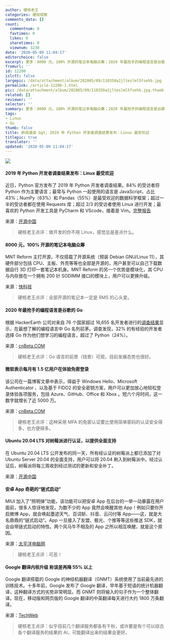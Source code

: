 ```yaml
---
author: 硬核老王
categories: 硬核观察
comments_data: []
count:
  commentnum: 0
  favtimes: 0
  likes: 0
  sharetimes: 0
  viewnum: 3230
date: '2020-05-09 11:04:17'
editorchoice: false
excerpt: 更多：8000 元，100% 开源的笔记本电脑众筹；2020 年最抢手的编程语言是谷歌的 Go
fromurl: ''
id: 12200
islctt: false
largepic: /data/attachment/album/202005/09/110350a2jlteslml5fsehb.jpg
permalink: /article-12200-1.html
pic: /data/attachment/album/202005/09/110350a2jlteslml5fsehb.jpg.thumb.jpg
related: []
reviewer: ''
selector: ''
summary: 更多：8000 元，100% 开源的笔记本电脑众筹；2020 年最抢手的编程语言是谷歌的 Go
tags:
- Linux
- Go
thumb: false
title: 新闻速读 &gt; 2019 年 Python 开发者调查结果发布：Linux 最受欢迎
titlepic: true
translator: ''
updated: '2020-05-09 11:04:17'
---
```


![](/data/attachment/album/202005/09/110350a2jlteslml5fsehb.jpg)


#### 2019 年 Python 开发者调查结果发布：Linux 最受欢迎


近日，Python 官方发布了 2019 年 Python 开发者调查结果。84% 的受访者将 Python 作为主要语言；最常与 Python 一起使用的语言是 JavaScript，占比 43%；NumPy（63%）和 Pandas（55%）是最受欢迎的数据科学框架；超过一半的受访者都在使用 Requests 库；超过 2/3 的受访者使用 Linux 进行开发；最喜欢的 Python 开发工具是 PyCharm 和 VScode，接着是 Vim。[完整报告](https://www.jetbrains.com/lp/python-developers-survey-2019/#PythonVersions)


来源：[开源中国](https://www.oschina.net/news/115499/python-developers-survey-2019)



> 
> 硬核老王点评：做开发的你不用 Linux，感觉总是差点什么。
> 
> 
> 


#### 8000 元，100% 开源的笔记本电脑众筹


MNT Reform 主打开源，不仅搭载了开源系统（预装 Debian GNU/Linux 11），其硬件部分包括 CPU、主板、外壳等等也全部是开源的，用户甚至可以自己下载数据自行 3D 打印一套笔记本机身。MNT Reform 的另一个优势是模块化，其 CPU 与内存放在一个拥有 200 针 SODIMM 接口的模块上，用户可以更换升级。


来源：[快科技](https://news.mydrivers.com/1/687/687963.htm)



> 
> 硬核老王点评：全部开源的笔记本一定是 RMS 的心头爱。
> 
> 
> 


#### 2020 年最抢手的编程语言是谷歌的 Go


根据 HackerEarth 公司对来自 76 个国家超过 16,655 名开发者进行的[调查结果](https://www.hackerearth.com/recruit/developer-survey/#survey-report)显示，在最想了解的编程语言中 Go 名列前茅。调查发现，32% 的有经验的开发者选择 Go 作为他们想学习的编程语言，超过了 Python（24%）。


来源：[cnBeta.COM](https://www.cnbeta.com/articles/tech/976621.htm)



> 
> 硬核老王点评：Go 语言的前景（钱景）可观，目前发展态势也很好。
> 
> 
> 


#### 微软表示每月有 1.5 亿用户在体验免密登录


该公司在一篇博客文章中表示，得益于 Windows Hello、Microsoft Authenticator 、以及基于 FIDO2 的安全密钥方案，用户可以更加放心地轻松登录体验各项服务，包括 Azure、GitHub、Office 和 Xbox 。短六个月时间，这一数字就增长了近 5000 万。


来源：[cnBeta.COM](https://www.cnbeta.com/articles/tech/976717.htm)



> 
> 硬核老王点评：这种采用 MFA 的免密认证要比使用简单密码的认证安全得多，也方便得多。
> 
> 
> 


#### Ubuntu 20.04 LTS 对树莓派进行认证，以提供全面支持


在 Ubuntu 20.04 LTS 公开发布的同一天，所有经认证的树莓派上都已添加了对 Ubuntu Server 20.04 的全面支持，用户可以将 20.04 刷入到树莓派中。经过认证后，树莓派将每三周收到经过测试的更新和安全补丁。


来源：[开源中国](https://www.oschina.net/news/115505/ubuntu-20-04-lts-is-certified-for-the-raspberry-pi)


#### 安卓 App 奇葩的“链式启动”


MIUI 加入了“照明弹”功能，该功能可以把安卓 App 在后台的一举一动暴露在用户面前，很多人惊讶地发现，为数不少的 App 竟然会唤醒其他 App！例如只要你开启微博 App，就会唤起墨迹天气、百词斩、抖音、云闪付等 App——这，就是大名鼎鼎的“链式启动”。App 一旦接入了友盟、极光、个推等等这些推送 SDK，就会自带链式启动的特性。两个风马牛不相及的 App 之所以相互唤醒，就是这个原因。


来源：[太平洋电脑网](https://www.cnbeta.com/articles/tech/976589.htm)



> 
> 硬核老王点评：可恶！
> 
> 
> 


#### Google 翻译内核升级 称误差再降 55% 以上


Google 翻译搭载的 Google 的神经机器翻译（GNMT）系统使用了当前最先进的训练技术。十多年前，Google 发布了 Google 翻译，早年基于短语的统计机器翻译，这种翻译方式的劣势非常明显。而 GNMT 则将输入的句子作为一个整体翻译。现在，移动版和网页版的 Google 翻译的中英翻译每天进行大约 1800 万条翻译。


来源：[TechWeb](https://www.cnbeta.com/articles/tech/976523.htm)



> 
> 硬核老王点评：似乎目前几个翻译服务都各有千秋，或许要是有个可以综合各个翻译服务的结果的 AI，可能翻译出来的结果会更好。
> 
> 
>